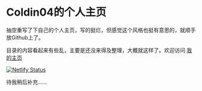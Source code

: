 # Coldin04的个人主页

抽空重写了下自己的个人主页，写的挺烂，但感觉这个风格也挺有意思的，就顺手放Github上了。

目录的内容看起来有些乱，主要是还没来得及整理，大概就这样了。欢迎访问 [我的主页](https://coldin.top)

[![Netlify Status](https://api.netlify.com/api/v1/badges/7b9d7013-7171-43a5-ab26-a9979c5a7863/deploy-status)](https://app.netlify.com/sites/effulgent-chebakia-23db7c/deploys)

待我稍后补充……
